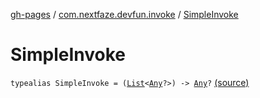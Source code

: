 [gh-pages](../index.md) / [com.nextfaze.devfun.invoke](index.md) / [SimpleInvoke](./-simple-invoke.md)

# SimpleInvoke

`typealias SimpleInvoke = (`[`List`](https://kotlinlang.org/api/latest/jvm/stdlib/kotlin.collections/-list/index.html)`<`[`Any`](https://kotlinlang.org/api/latest/jvm/stdlib/kotlin/-any/index.html)`?>) -> `[`Any`](https://kotlinlang.org/api/latest/jvm/stdlib/kotlin/-any/index.html)`?` [(source)](https://github.com/NextFaze/dev-fun/tree/master/devfun/src/main/java/com/nextfaze/devfun/invoke/UiFunction.kt#L3)